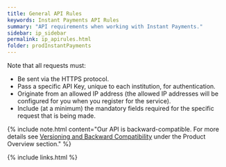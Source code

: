```yaml
---
title: General API Rules
keywords: Instant Payments API Rules
summary: "API requirements when working with Instant Payments."
sidebar: ip_sidebar
permalink: ip_apirules.html
folder: prodInstantPayments
---
```


Note that all requests must:

* Be sent via the HTTPS protocol.
* Pass a specific API Key, unique to each institution, for authentication.
* Originate from an allowed IP address (the allowed IP addresses will be configured for you when you register for the service).
* Include (at a minimum) the mandatory fields required for the specific request that is being made.
 
{% include note.html content="Our API is backward-compatible. For more details see [Versioning and Backward Compatibility](prod_versioning.html) under the Product Overview section." %}


{% include links.html %}
